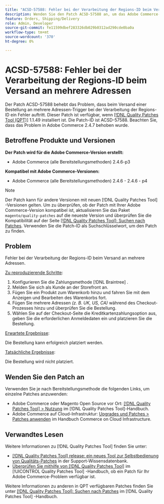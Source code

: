 ```yaml
---
title: "ACSD-57588: Fehler bei der Verarbeitung der Regions-ID beim Versand an mehrere Adressen"
description: Wenden Sie den Patch ACSD-57588 an, um das Adobe Commerce-Problem zu beheben, bei dem beim Versand einer Bestellung an mehrere Adressen-Trigger bei der Verarbeitung der Regions-ID ein Fehler auftritt.
feature: Orders, Shipping/Delivery
role: Admin, Developer
source-git-commit: fe11599dbef283326db029b0312ad290cde0ba0a
workflow-type: tm+mt
source-wordcount: '370'
ht-degree: 0%

---
```


# ACSD-57588: Fehler bei der Verarbeitung der Regions-ID beim Versand an mehrere Adressen

Der Patch ACSD-57588 behebt das Problem, dass beim Versand einer Bestellung an mehrere Adressen-Trigger bei der Verarbeitung der Regions-ID ein Fehler auftritt. Dieser Patch ist verfügbar, wenn [[!DNL Quality Patches Tool (QPT)]](https://experienceleague.adobe.com/en/docs/commerce-knowledge-base/kb/announcements/commerce-announcements/magento-quality-patches-released-new-tool-to-self-serve-quality-patches) 1.1.49 installiert ist. Die Patch-ID ist ACSD-57588. Beachten Sie, dass das Problem in Adobe Commerce 2.4.7 behoben wurde.

## Betroffene Produkte und Versionen

**Der Patch wird für die Adobe Commerce-Version erstellt:**

* Adobe Commerce (alle Bereitstellungsmethoden) 2.4.6-p3

**Kompatibel mit Adobe Commerce-Versionen:**

* Adobe Commerce (alle Bereitstellungsmethoden) 2.4.6 - 2.4.6 - p4

>[!NOTE]
>
>Der Patch kann für andere Versionen mit neuen [!DNL Quality Patches Tool] -Versionen gelten. Um zu überprüfen, ob der Patch mit Ihrer Adobe Commerce-Version kompatibel ist, aktualisieren Sie das Paket `magento/quality-patches` auf die neueste Version und überprüfen Sie die Kompatibilität auf der Seite [[!DNL Quality Patches Tool]: Suchen nach Patches](https://experienceleague.adobe.com/tools/commerce-quality-patches/index.html). Verwenden Sie die Patch-ID als Suchschlüsselwort, um den Patch zu finden.

## Problem

Fehler bei der Verarbeitung der Regions-ID beim Versand an mehrere Adressen.

<u>Zu reproduzierende Schritte</u>:

1. Konfigurieren Sie die Zahlungsmethode [!DNL Braintree] .
1. Melden Sie sich als Kunde an der Storefront an.
1. Fügen Sie ein Produkt zum Warenkorb hinzu und fahren Sie mit dem Anzeigen und Bearbeiten des Warenkorbs fort.
1. Fügen Sie mehrere Adressen *(z. B. UK, US, CA)* während des Checkout-Prozesses hinzu und überprüfen Sie die Bestellung.
1. Wählen Sie auf der Checkout-Seite die Kreditkartenzahlungsoption aus, geben Sie die erforderlichen Anmeldedaten ein und platzieren Sie die Bestellung.

<u>Erwartete Ergebnisse</u>:

Die Bestellung kann erfolgreich platziert werden.

<u>Tatsächliche Ergebnisse</u>:

Die Bestellung wird nicht platziert.

## Wenden Sie den Patch an

Verwenden Sie je nach Bereitstellungsmethode die folgenden Links, um einzelne Patches anzuwenden:

* Adobe Commerce oder Magento Open Source vor Ort: [[!DNL Quality Patches Tool] > Nutzung](/help/tools/quality-patches-tool/usage.md) im [!DNL Quality Patches Tool]-Handbuch.
* Adobe Commerce auf Cloud-Infrastruktur: [Upgrades und Patches > Patches anwenden](https://experienceleague.adobe.com/docs/commerce-cloud-service/user-guide/develop/upgrade/apply-patches.html) im Handbuch Commerce on Cloud Infrastructure.

## Verwandtes Lesen

Weitere Informationen zu [!DNL Quality Patches Tool] finden Sie unter:

* [[!DNL Quality Patches Tool] release: ein neues Tool zur Selbstbedienung von Qualitäts-Patches](https://experienceleague.adobe.com/en/docs/commerce-knowledge-base/kb/announcements/commerce-announcements/magento-quality-patches-released-new-tool-to-self-serve-quality-patches) in der Support-Wissensdatenbank.
* [Überprüfen Sie mithilfe von  [!DNL Quality Patches Tool]](/help/tools/quality-patches-tool/patches-available-in-qpt/check-patch-for-magento-issue-with-magento-quality-patches.md) im [!UICONTROL Quality Patches Tool] -Handbuch, ob ein Patch für Ihr Adobe Commerce-Problem verfügbar ist.


Weitere Informationen zu anderen in QPT verfügbaren Patches finden Sie unter [[!DNL Quality Patches Tool]: Suchen nach Patches](https://experienceleague.adobe.com/tools/commerce-quality-patches/index.html) im [!DNL Quality Patches Tool] -Handbuch.
